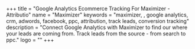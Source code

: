 +++
title = "Google Analytics Ecommerce Tracking For Maximizer - Attributio"
name = "Maximizer"
keywords = "maximizer, , google analytics, crm, adwords, facebook, ppc, attribution, track leads, conversion tracking"
description = "Connect Google Analytics with Maximizer to find our where your leads are coming from. Track leads from the source - from search to ppc."
logo = ""
+++
